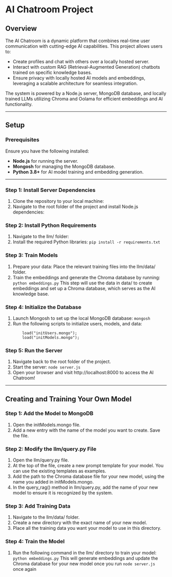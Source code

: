 # AI Chatroom Project

## Overview  
The AI Chatroom is a dynamic platform that combines real-time user communication with cutting-edge AI capabilities. This project allows users to:  
- Create profiles and chat with others over a locally hosted server.  
- Interact with custom RAG (Retrieval-Augmented Generation) chatbots trained on specific knowledge bases.  
- Ensure privacy with locally hosted AI models and embeddings, leveraging a scalable architecture for seamless integration.  

The system is powered by a Node.js server, MongoDB database, and locally trained LLMs utilizing Chroma and Oolama for efficient embeddings and AI functionality.

---

## Setup  

### Prerequisites  
Ensure you have the following installed:  
- **Node.js** for running the server.  
- **Mongosh** for managing the MongoDB database.  
- **Python 3.8+** for AI model training and embedding generation.  

---

### Step 1: Install Server Dependencies  
1. Clone the repository to your local machine:
2. Navigate to the root folder of the project and install Node.js dependencies:


### Step 2: Install Python Requirements 
1. Navigate to the llm/ folder:
2. Install the required Python libraries:
   ``` pip install -r requirements.txt ```
 

### Step 3: Train Models
1. Prepare your data: Place the relevant training files into the llm/data/ folder. 
2. Train the embeddings and generate the Chroma database by running:
   ``` python embeddings.py ```
  This step will use the data in data/ to create embeddings and set up a Chroma database, which serves as the AI knowledge base.

### Step 4: Initialize the Database
1. Launch Mongosh to set up the local MongoDB database:
   ``` mongosh ```
2. Run the following scripts to initialize users, models, and data:
   ``` load("initdb.mongo");
       load("initUsers.mongo");
       load("initModels.mongo");
   ```

### Step 5: Run the Server
1. Navigate back to the root folder of the project.
2. Start the server:
   ``` node server.js ```
3. Open your browser and visit http://localhost:8000 to access the AI Chatroom!


---

## Creating and Training Your Own Model  

### Step 1: Add the Model to MongoDB
1. Open the initModels.mongo file.
2. Add a new entry with the name of the model you want to create. Save the file.

   
### Step 2: Modify the llm/query.py File
1. Open the llm/query.py file.
2. At the top of the file, create a new prompt template for your model. You can use the existing templates as examples.
3. Add the path to the Chroma database file for your new model, using the name you added in initModels.mongo.
4. In the query_rag() method in llm/query.py, add the name of your new model to ensure it is recognized by the system.

      
### Step 3: Add Training Data
1. Navigate to the llm/data/ folder.
2. Create a new directory with the exact name of your new model.
3. Place all the training data you want your model to use in this directory.


### Step 4: Train the Model
1. Run the following command in the llm/ directory to train your model:
   ``` python embeddings.py ```
 This will generate embeddings and update the Chroma database for your new model once you run ``` node server.js ``` once again

